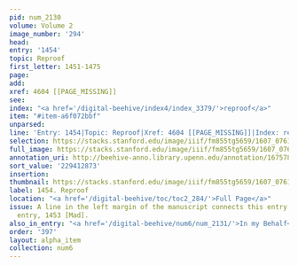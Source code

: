 ```yaml
---
pid: num_2130
volume: Volume 2
image_number: '294'
head:
entry: '1454'
topic: Reproof
first_letter: 1451-1475
page:
add:
xref: 4604 [[PAGE_MISSING]]
see:
index: "<a href='/digital-beehive/index4/index_3379/'>reproof</a>"
item: "#item-a6f072bbf"
unparsed:
line: 'Entry: 1454|Topic: Reproof|Xref: 4604 [[PAGE_MISSING]]|Index: reproof|#item-a6f072bbf'
selection: https://stacks.stanford.edu/image/iiif/fm855tg5659/1607_0761/895,2873,2816,689/full/0/default.jpg
full_image: https://stacks.stanford.edu/image/iiif/fm855tg5659/1607_0761/full/full/0/default.jpg
annotation_uri: http://beehive-anno.library.upenn.edu/annotation/1675787467379
sort_value: '229412873'
insertion:
thumbnail: https://stacks.stanford.edu/image/iiif/fm855tg5659/1607_0761/895,2873,600,180/250,/0/default.jpg
label: 1454. Reproof
location: "<a href='/digital-beehive/toc/toc2_284/'>Full Page</a>"
issue: A line in the left margin of the manuscript connects this entry to the previous
  entry, 1453 [Mad].
also_in_entry: "<a href='/digital-beehive/num6/num_2131/'>In my Behalf</a>"
order: '397'
layout: alpha_item
collection: num6
---
```

